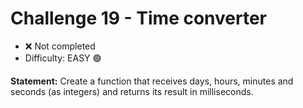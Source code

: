 # Challenge 19 - Time converter

- ❌ Not completed
- Difficulty: EASY 🟢

**Statement:** Create a function that receives days, hours, minutes and seconds (as integers) and returns its result in milliseconds.
